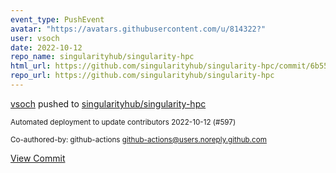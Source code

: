 ```yaml
---
event_type: PushEvent
avatar: "https://avatars.githubusercontent.com/u/814322?"
user: vsoch
date: 2022-10-12
repo_name: singularityhub/singularity-hpc
html_url: https://github.com/singularityhub/singularity-hpc/commit/6b553c92884e9ef450f01353e4797ea7f7e5f147
repo_url: https://github.com/singularityhub/singularity-hpc
---
```


<a href='https://github.com/vsoch' target='_blank'>vsoch</a> pushed to <a href='https://github.com/singularityhub/singularity-hpc' target='_blank'>singularityhub/singularity-hpc</a>

<small>Automated deployment to update contributors 2022-10-12 (#597)

Co-authored-by: github-actions <github-actions@users.noreply.github.com></small>

<a href='https://github.com/singularityhub/singularity-hpc/commit/6b553c92884e9ef450f01353e4797ea7f7e5f147' target='_blank'>View Commit</a>